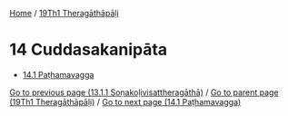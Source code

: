 
[Home](/) / [19Th1 Theragāthāpāḷi](../19Th1.md)

# 14 Cuddasakanipāta

* [14.1 Paṭhamavagga](14/14.1.md)

[Go to previous page (13.1.1 Soṇakoḷivisattheragāthā)](13/13.1/13.1.1.md) / [Go to parent page (19Th1 Theragāthāpāḷi)](0.md) / [Go to next page (14.1 Paṭhamavagga)](14/14.1.md)


